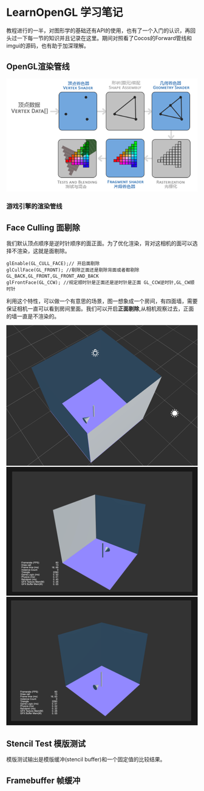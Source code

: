 # LearnOpenGL 学习笔记

教程进行的一半，对图形学的基础还有API的使用，也有了一个入门的认识，再回头过一下每一节的知识并且记录在这里。期间对照看了Cocos的Forward管线和imgui的源码，也有助于加深理解。

## OpenGL渲染管线

![pipeline](./doc/opengl_pipeline.png)

### 游戏引擎的渲染管线


## Face Culling 面剔除

我们默认顶点顺序是逆时针顺序的面正面。为了优化渲染，背对这相机的面可以选择不渲染，这就是面剔除。

    glEnable(GL_CULL_FACE);// 开启面剔除
    glCullFace(GL_FRONT); //剔除正面还是剔除背面或者都剔除  GL_BACK,GL_FRONT,GL_FRONT_AND_BACK
    glFrontFace(GL_CCW); //规定顺时针是正面还是逆时针是正面 GL_CCW逆时针,GL_CW顺时针

利用这个特性，可以做一个有意思的场景，图一想象成一个房间，有四面墙，需要保证相机一直可以看到房间里面。我们可以开启**正面剔除**,从相机观察过去，正面的墙一直是不渲染的。


![pipeline](./doc/faceculling_1.png)
![pipeline](./doc/faceculling_2.png)
![pipeline](./doc/faceculling_3.png)

## Stencil Test 模版测试
    
模版测试输出是模版缓冲(stencil buffer)和一个固定值的比较结果。

## Framebuffer 帧缓冲

